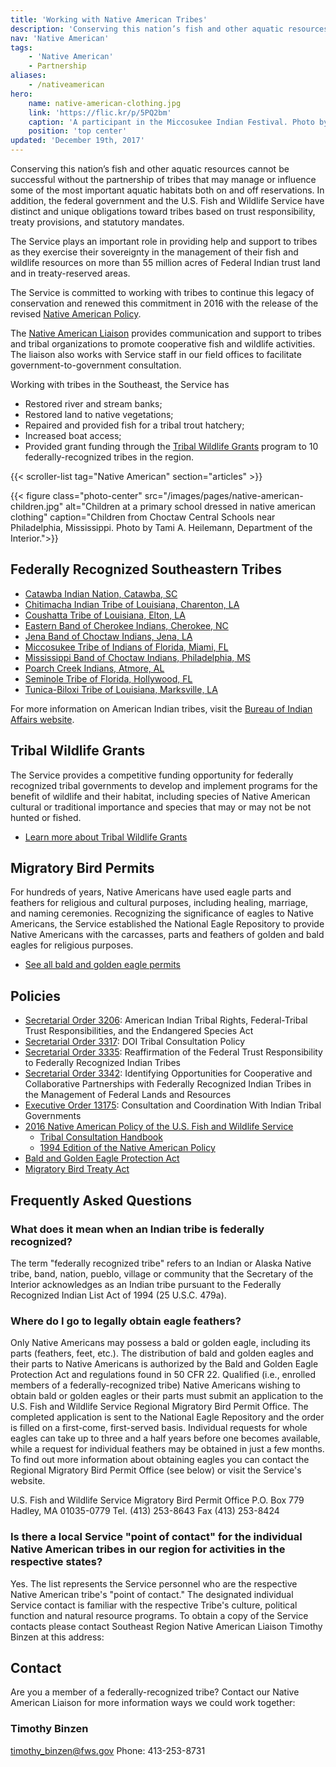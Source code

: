```yaml
---
title: 'Working with Native American Tribes'
description: 'Conserving this nation’s fish and other aquatic resources cannot be successful without the partnership of tribes that may manage or influence some of the most important aquatic habitats both on and off reservations. In addition, the federal government and the Service have distinct and unique obligations toward tribes based on trust responsibility, treaty provisions, and statutory mandate.'
nav: 'Native American'
tags:
    - 'Native American'
    - Partnership
aliases:
    - /nativeamerican
hero:
    name: native-american-clothing.jpg
    link: 'https://flic.kr/p/5PQ2bm'
    caption: 'A participant in the Miccosukee Indian Festival. Photo by Matthew Hoelscher, <a href=\"https://creativecommons.org/licenses/by-sa/2.0/legalcode\" target=\"_blank\">CC BY-SA 2.0</a>.'
    position: 'top center'
updated: 'December 19th, 2017'
---
```


Conserving this nation’s fish and other aquatic resources cannot be successful without the partnership of tribes that may manage or influence some of the most important aquatic habitats both on and off reservations. In addition, the federal government and the U.S. Fish and Wildlife Service have distinct and unique obligations toward tribes based on trust responsibility, treaty provisions, and statutory mandates.

The Service plays an important role in providing help and support to tribes as they exercise their sovereignty in the management of their fish and wildlife resources on more than 55 million acres of Federal Indian trust land and in treaty-reserved areas.

The Service is committed to working with tribes to continue this legacy of conservation and renewed this commitment in 2016 with the release of the revised [Native American Policy](http://www.fws.gov/nativeamerican/pdf/Policy-revised-2016.pdf).

The [Native American Liaison](#contact) provides communication and support to tribes and tribal organizations to promote cooperative fish and wildlife activities. The liaison also works with Service staff in our field offices to facilitate government-to-government consultation.

Working with tribes in the Southeast, the Service has

- Restored river and stream banks;
- Restored land to native vegetations;
- Repaired and provided fish for a tribal trout hatchery;
- Increased boat access;
- Provided grant funding through the [Tribal Wildlife Grants](http://www.fws.gov/nativeamerican/grants.html) program to 10 federally-recognized tribes in the region.

{{< scroller-list tag="Native American" section="articles" >}}

{{< figure class="photo-center" src="/images/pages/native-american-children.jpg" alt="Children at a primary school dressed in native american clothing" caption="Children from Choctaw Central Schools near Philadelphia, Mississippi. Photo by Tami A. Heilemann, Department of the Interior.">}}

## Federally Recognized Southeastern Tribes

- [Catawba Indian Nation, Catawba, SC](http://catawbaindian.net/)
- [Chitimacha Indian Tribe of Louisiana, Charenton, LA](http://chitimacha.gov/)
- [Coushatta Tribe of Louisiana, Elton, LA](http://www.koasatiheritage.org/pages/tribal-history/)
- [Eastern Band of Cherokee Indians, Cherokee, NC](http://visitcherokeenc.com/eastern-band-of-the-cherokee/)
- [Jena Band of Choctaw Indians, Jena, LA](http://www.jenachoctaw.org/)
- [Miccosukee Tribe of Indians of Florida, Miami, FL](http://www.miccosukee.com/tribe/)
- [Mississippi Band of Choctaw Indians, Philadelphia, MS](http://www.choctaw.org/)
- [Poarch Creek Indians, Atmore, AL](http://pci-nsn.gov/westminster/index.html)
- [Seminole Tribe of Florida, Hollywood, FL](http://www.seminoletribe.com/)
- [Tunica-Biloxi Tribe of Louisiana, Marksville, LA](https://www.tunicabiloxi.org/)

For more information on American Indian tribes, visit the [Bureau of Indian Affairs website](https://www.bia.gov/about-us).

## Tribal Wildlife Grants

The Service provides a competitive funding opportunity for federally recognized tribal governments to develop and implement programs for the benefit of wildlife and their habitat, including species of Native American cultural or traditional importance and species that may or may not be not hunted or fished.

- [Learn more about Tribal Wildlife Grants](http://www.fws.gov/nativeamerican/grants.html)

## Migratory Bird Permits

For hundreds of years, Native Americans have used eagle parts and feathers for religious and cultural purposes, including healing, marriage, and naming ceremonies. Recognizing the significance of eagles to Native Americans, the Service established the National Eagle Repository to provide Native Americans with the carcasses, parts and feathers of golden and bald eagles for religious purposes.

- [See all bald and golden eagle permits](http://www.fws.gov/permits/applicationforms/ApplicationB.html#BGEPA)

## Policies

  - [Secretarial Order 3206](https://www.fws.gov/nativeamerican/pdf/tek-secretarial-order-3206.pdf): American Indian Tribal Rights, Federal-Tribal Trust Responsibilities, and the Endangered Species Act
  - [Secretarial Order 3317](https://www.fws.gov/nativeamerican/pdf/secretarial-order-3317.pdf): DOI Tribal Consultation Policy
  - [Secretarial Order 3335](https://www.doi.gov/sites/doi.gov/files/migrated/news/pressreleases/upload/Signed-SO-3335.pdf): Reaffirmation of the Federal Trust Responsibility to Federally Recognized Indian Tribes
  - [Secretarial Order 3342](https://www.doi.gov/sites/doi.gov/files/uploads/so3342_partnerships.pdf): Identifying Opportunities for Cooperative and Collaborative Partnerships with Federally Recognized Indian Tribes in the Management of Federal Lands and Resources
  - [Executive Order 13175](https://www.fws.gov/nativeamerican/pdf/executive-order-13175.pdf): Consultation and Coordination With Indian Tribal Governments
  - [2016 Native American Policy of the U.S. Fish and Wildlife Service](https://www.fws.gov/nativeamerican/pdf/Policy-revised-2016.pdf)
    - [Tribal Consultation Handbook](https://www.fws.gov/TCG.pdf)
    - [1994 Edition of the Native American Policy](https://www.fws.gov/northeast/nativeamerican/pdf/native_american_policy.pdf)
  - [Bald and Golden Eagle Protection Act](https://www.fws.gov/migratorybirds/mbpermits/regulations/BGEPA.PDF)
  - [Migratory Bird Treaty Act](https://www.fws.gov/migratorybirds/mbpermits/regulations/mbta.html)

## Frequently Asked Questions

### What does it mean when an Indian tribe is federally recognized?

The term "federally recognized tribe" refers to an Indian or Alaska Native tribe, band, nation, pueblo, village or community that the Secretary of the Interior acknowledges as an Indian tribe pursuant to the Federally Recognized Indian List Act of 1994 (25 U.S.C. 479a).

### Where do I go to legally obtain eagle feathers?

Only Native Americans may possess a bald or golden eagle, including its parts (feathers, feet, etc.). The distribution of bald and golden eagles and their parts to Native Americans is authorized by the Bald and Golden Eagle Protection Act and regulations found in 50 CFR 22. Qualified (i.e., enrolled members of a federally-recognized tribe) Native Americans wishing to obtain bald or golden eagles or their parts must submit an application to the U.S. Fish and Wildlife Service Regional Migratory Bird Permit Office. The completed application is sent to the National Eagle Repository and the order is filled on a first-come, first-served basis. Individual requests for whole eagles can take up to three and a half years before one becomes available, while a request for individual feathers may be obtained in just a few months. To find out more information about obtaining eagles you can contact the Regional Migratory Bird Permit Office (see below) or visit the Service's website.

U.S. Fish and Wildlife Service
Migratory Bird Permit Office
P.O. Box 779
Hadley, MA 01035-0779
Tel. (413) 253-8643
Fax (413) 253-8424

### Is there a local Service "point of contact" for the individual Native American tribes in our region for activities in the respective states?

Yes. The list represents the Service personnel who are the respective Native American tribe's "point of contact." The designated individual Service contact is familiar with the respective Tribe's culture, political function and natural resource programs. To obtain a copy of the Service contacts please contact Southeast Region Native American Liaison Timothy Binzen at this address:

## Contact

Are you a member of a federally-recognized tribe? Contact our Native American Liaison for more information ways we could work together:

### Timothy Binzen

[timothy_binzen@fws.gov](mailto:timothy_binzen@fws.gov?subject=Native+American+Tribes)
Phone: 413-253-8731
